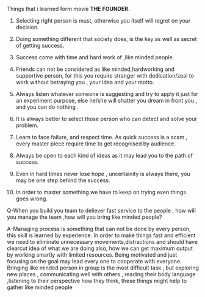 Things that i learned form movie **THE FOUNDER**.

1) Selecting right person is must, otherwise you itself will regret on your decision.
 
2) Doing something different that society does, is the key as well as secret of getting success.
 
3) Success come with time and hard work of ,like minded people.
 
4) Friends can not be considered as like minded,hardworking and supportive person, for this you require stranger with dedication/zeal to work without betraying you , your idea and your motto.
 
5) Always listen whatever someone is suggesting and try to apply it just for an experiment purpose, else he/she will shatter you dream in front you , and you can do nothing .
 
6) It is always better to select those person who can detect and solve your problem.
 
7) Learn to face failure, and respect time. As quick success is a scam , every master piece require time to get recognised by audience.
 
8) Always be open to each kind of ideas as it may lead you to the path of success.

9) Even in hard times never lose hope , uncertainity is always there, you may be one step behind the success.
 
10) In order to master something we have to keep on trying even things goes wrong.
 

Q-When you build you team to deliever fast service to the people , how  will you manage the team ,how will you bring like minded people?

A-Managing process is something that can not be done by every person, this skill is learned by experience. In order to make things fast and efficient we need to eliminate unnecessary movements,distractions and should have clearcut idea of what we are doing also, how we can get maximum output by working smartly with limited resources.
Being motivated and just focusing on the goal may lead every one to cooperate with everyone. Bringing like minded person in group is the most difficult task , but exploring new places , communicating well with others , reading their body language ,listening to their perspective how they think, these things might help to gather like minded people
